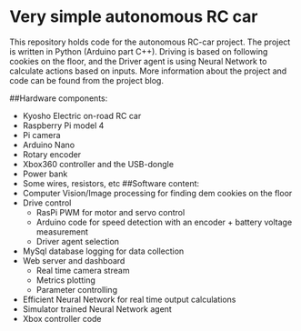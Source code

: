 # Very simple autonomous RC car
This repository holds code for the autonomous RC-car project. The project is written in Python (Arduino part C++). Driving is based on following cookies on the floor, and the Driver agent is using Neural Network to calculate actions based on inputs.  More information about the project and code can be found from the project blog.

##Hardware components:
  - Kyosho Electric on-road RC car
  - Raspberry Pi model 4
  - Pi camera
  - Arduino Nano
  - Rotary encoder
  - Xbox360 controller and the USB-dongle
  - Power bank
  - Some wires, resistors, etc
##Software content:
  - Computer Vision/Image processing for finding dem cookies on the floor
  - Drive control
    - RasPi PWM for motor and servo control
    - Arduino code for speed detection with an encoder + battery voltage measurement
    - Driver agent selection
  - MySql database logging for data collection
  - Web server and dashboard
    - Real time camera stream
    - Metrics plotting
    - Parameter controlling
  - Efficient Neural Network for real time output calculations
  - Simulator trained Neural Network agent
  - Xbox controller code
